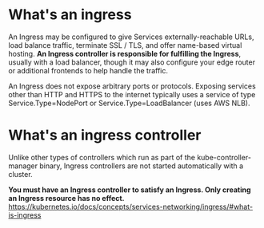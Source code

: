 # What's an ingress

An Ingress may be configured to give Services externally-reachable URLs, load balance traffic, terminate SSL / TLS, and offer name-based virtual hosting. **An Ingress controller is responsible for fulfilling the Ingress**, usually with a load balancer, though it may also configure your edge router or additional frontends to help handle the traffic.

An Ingress does not expose arbitrary ports or protocols. Exposing services other than HTTP and HTTPS to the internet typically uses a service of type Service.Type=NodePort or Service.Type=LoadBalancer (uses AWS NLB).

# What's an ingress controller

Unlike other types of controllers which run as part of the kube-controller-manager binary, Ingress controllers are not started automatically with a cluster.

**You must have an Ingress controller to satisfy an Ingress. Only creating an Ingress resource has no effect.**
https://kubernetes.io/docs/concepts/services-networking/ingress/#what-is-ingress


